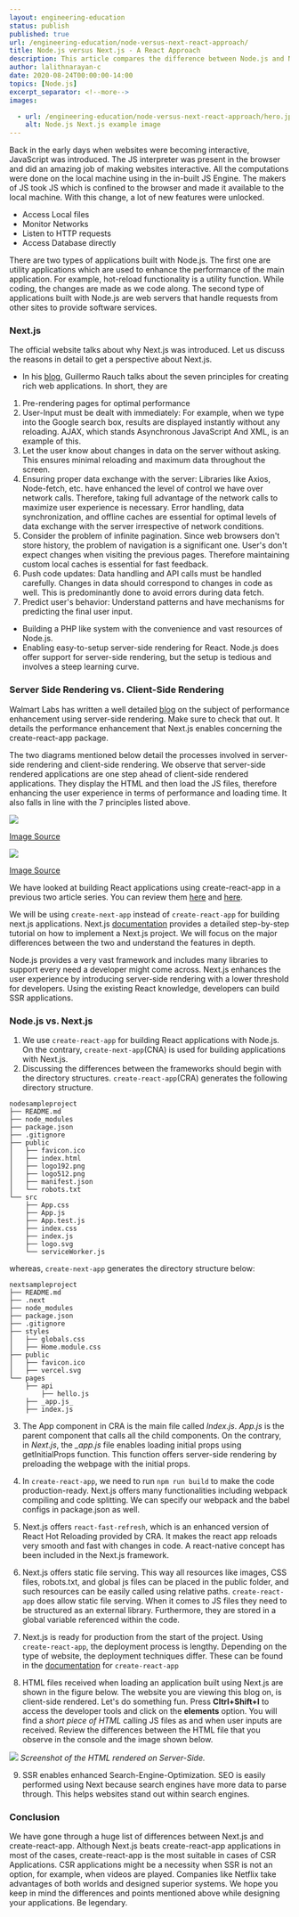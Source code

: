 ```yaml
---
layout: engineering-education
status: publish
published: true
url: /engineering-education/node-versus-next-react-approach/
title: Node.js versus Next.js - A React Approach
description: This article compares the difference between Node.js and Next.js from a React approach - going over utility applications which are used to enhance the performance applications.
author: lalithnarayan-c
date: 2020-08-24T00:00:00-14:00
topics: [Node.js]
excerpt_separator: <!--more-->
images:

  - url: /engineering-education/node-versus-next-react-approach/hero.jpg
    alt: Node.js Next.js example image
---
```

Back in the early days when websites were becoming interactive, JavaScript was introduced. The JS interpreter was present in the browser and did an amazing job of making websites interactive. All the computations were done on the local machine using in the in-built JS Engine. The makers of JS took JS which is confined to the browser and made it available to the local machine. With this change, a lot of new features were unlocked.
<!--more-->

- Access Local files
- Monitor Networks
- Listen to HTTP requests
- Access Database directly

There are two types of applications built with Node.js. The first one are utility applications which are used to enhance the performance of the main application. For example, hot-reload functionality is a utility function. While coding, the changes are made as we code along. The second type of applications built with Node.js are web servers that handle requests from other sites to provide software services.

### Next.js
The official website talks about why Next.js was introduced. Let us discuss the reasons in detail to get a perspective about Next.js.

- In his [blog](https://rauchg.com/2014/7-principles-of-rich-web-applications), Guillermo Rauch talks about the seven principles for creating rich web applications. In short, they are
1. Pre-rendering pages for optimal performance
2. User-Input must be dealt with immediately: For example, when we type into the Google search box, results are displayed instantly without any reloading. AJAX, which stands Asynchronous JavaScript And XML, is an example of this.
3. Let the user know about changes in data on the server without asking. This ensures minimal reloading and maximum data throughout the screen.
4. Ensuring proper data exchange with the server: Libraries like Axios, Node-fetch, etc. have enhanced the level of control we have over network calls. Therefore, taking full advantage of the network calls to maximize user experience is necessary. Error handling, data synchronization, and offline caches are essential for optimal levels of data exchange with the server irrespective of network conditions.
5. Consider the problem of infinite pagination. Since web browsers don't store history, the problem of navigation is a significant one. User's don't expect changes when visiting the previous pages. Therefore maintaining custom local caches is essential for fast feedback.
6. Push code updates: Data handling and API calls must be handled carefully. Changes in data should correspond to changes in code as well. This is predominantly done to avoid errors during data fetch.
7. Predict user's behavior: Understand patterns and have mechanisms for predicting the final user input.
- Building a PHP like system with the convenience and vast resources of Node.js.
- Enabling easy-to-setup server-side rendering for React. Node.js does offer support for server-side rendering, but the setup is tedious and involves a steep learning curve.

### Server Side Rendering vs. Client-Side Rendering
Walmart Labs has written a well detailed [blog](https://medium.com/walmartglobaltech/the-benefits-of-server-side-rendering-over-client-side-rendering-5d07ff2cefe8) on the subject of performance enhancement using server-side rendering. Make sure to check that out. It details the performance enhancement that Next.js enables concerning the create-react-app package.

The two diagrams mentioned below detail the processes involved in server-side rendering and client-side rendering. We observe that server-side rendered applications are one step ahead of client-side rendered applications. They display the HTML and then load the JS files, therefore enhancing the user experience in terms of performance and loading time. It also falls in line with the 7 principles listed above.

![](/engineering-education/node-versus-next-react-approach/ssr.jpg)

[Image Source](medium.com)

![](/engineering-education/node-versus-next-react-approach/csr.jpg)

[Image Source](medium.com)

We have looked at building React applications using create-react-app in a previous two article series. You can review them [here](/engineering-education/build-an-outlook-clone-using-react/) and [here](/engineering-education/build-an-outlook-clone-using-react-hooks/).

We will be using `create-next-app` instead of `create-react-app` for building next.js applications. Next.js [documentation](https://nextjs.org/learn/basics/create-nextjs-app) provides a detailed step-by-step tutorial on how to implement a Next.js project. We will focus on the major differences between the two and understand the features in depth.

Node.js provides a very vast framework and includes many libraries to support every need a developer might come across. Next.js enhances the user experience by introducing server-side rendering with a lower threshold for developers. Using the existing React knowledge, developers can build SSR applications.

### Node.js vs. Next.js
1. We use `create-react-app` for building React applications with Node.js. On the contrary, `create-next-app`(CNA) is used for building applications with Next.js.
2. Discussing the differences between the frameworks should begin with the directory structures. `create-react-app`(CRA) generates the following directory structure.

```
nodesampleproject
├── README.md
├── node_modules
├── package.json
├── .gitignore
├── public
│   ├── favicon.ico
│   ├── index.html
│   ├── logo192.png
│   ├── logo512.png
│   ├── manifest.json
│   └── robots.txt
└── src
    ├── App.css
    ├── App.js
    ├── App.test.js
    ├── index.css
    ├── index.js
    ├── logo.svg
    └── serviceWorker.js
```

whereas, `create-next-app` generates the directory structure below:

```
nextsampleproject
├── README.md
├── .next
├── node_modules
├── package.json
├── .gitignore
├── styles
│   ├── globals.css
│   ├── Home.module.css
├── public
│   ├── favicon.ico
│   ├── vercel.svg
└── pages
    ├── api
        ├── hello.js
    ├── _app.js_
    ├── index.js
```

3. The App component in CRA is the main file called *Index.js*. *App.js* is the parent component that calls all the child components. On the contrary, in *Next.js*,  the *_app.js* file enables loading initial props using getInitialProps function. This function offers server-side rendering by preloading the webpage with the initial props.

4. In `create-react-app`, we need to run `npm run build` to make the code production-ready. Next.js offers many functionalities including webpack compiling and code splitting. We can specify our webpack and the babel configs in package.json as well.

5. Next.js offers `react-fast-refresh`, which is an enhanced version of React Hot Reloading provided by CRA. It makes the react app reloads very smooth and fast with changes in code. A react-native concept has been included in the Next.js framework.

6. Next.js offers static file serving. This way all resources like images, CSS files, robots.txt, and global js files can be placed in the public folder, and such resources can be easily called using relative paths. `create-react-app` does allow static file serving. When it comes to JS files they need to be structured as an external library. Furthermore, they are stored in a global variable referenced within the code.

7. Next.js is ready for production from the start of the project. Using `create-react-app`, the deployment process is lengthy. Depending on the type of website, the deployment techniques differ. These can be found in the [documentation](https://create-react-app.dev/docs/deployment/) for `create-react-app`

8. HTML files received when loading an application built using Next.js are shown in the figure below. The website you are viewing this blog on, is client-side rendered. Let's do something fun. Press **Cltrl+Shift+I** to access the developer tools and click on the **elements** option. You will find a *short piece of HTML* calling JS files as and when user inputs are received. Review the differences between the HTML file that you observe in the console and the image shown below.

![](/engineering-education/node-versus-next-react-approach/ssr_lookup.jpg)
*Screenshot of the HTML rendered on Server-Side.*

9. SSR enables enhanced Search-Engine-Optimization. SEO is easily performed using Next because search engines have more data to parse through. This helps websites stand out within search engines.

### Conclusion
We have gone through a huge list of differences between Next.js and create-react-app. Although Next.js beats create-react-app applications in most of the cases, create-react-app is the most suitable in cases of CSR Applications. CSR applications might be a necessity when SSR is not an option, for example, when videos are played. Companies like Netflix take advantages of both worlds and designed superior systems. We hope you keep in mind the differences and points mentioned above while designing your applications. Be legendary.
